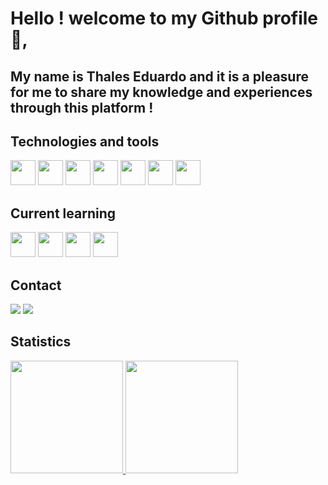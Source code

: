 # Hello ! welcome to my Github profile 👋,
## My name is Thales Eduardo and it is a pleasure for me to share my knowledge and experiences through this platform !


## Technologies and tools
<div>
<img loading="lazy" src="https://cdn.jsdelivr.net/gh/devicons/devicon/icons/git/git-original.svg" width="40" height="40"/>
<img src="https://cdn.jsdelivr.net/gh/devicons/devicon/icons/linux/linux-original.svg" width="40" height="40"/>
<img src="https://cdn.jsdelivr.net/gh/devicons/devicon/icons/python/python-original.svg" width="40" height="40"/>
<img src="https://cdn.jsdelivr.net/gh/devicons/devicon/icons/html5/html5-original.svg" width="40" height="40"/>
<img src="https://cdn.jsdelivr.net/gh/devicons/devicon/icons/css3/css3-original.svg" width="40" height="40"/>
<img src="https://cdn.jsdelivr.net/gh/devicons/devicon/icons/javascript/javascript-original.svg" width="40" height="40"/>
<img src="https://cdn.jsdelivr.net/gh/devicons/devicon@latest/icons/latex/latex-original.svg" width="40" height="40"/>          
<div>
  
## Current learning

<div>
<img src="https://cdn.jsdelivr.net/gh/devicons/devicon@latest/icons/nodejs/nodejs-original-wordmark.svg" width="40" height="40"/>          
<img src="https://cdn.jsdelivr.net/gh/devicons/devicon@latest/icons/java/java-original-wordmark.svg" width="40" height="40"/>
<img src="https://cdn.jsdelivr.net/gh/devicons/devicon@latest/icons/react/react-original-wordmark.svg" width="40" height="40"/>
<img src="https://cdn.jsdelivr.net/gh/devicons/devicon@latest/icons/angularjs/angularjs-original.svg" width="40" height="40"/>
<div>

## Contact

<div>
  <a href="https://www.linkedin.com/in/thales-quadros-320413244/" target="_blank"><img loading="lazy" src="https://img.shields.io/badge/-LinkedIn-%230077B5?style=for-the-badge&logo=linkedin&logoColor=white" target="_blank"></a>
  <a href = "mailto:thalesquadros2@gmail.com"><img loading="lazy" src="https://img.shields.io/badge/Gmail-D14836?style=for-the-badge&logo=gmail&logoColor=white" target="_blank"></a>
<div>

## Statistics
<div>
<a href="https://github.com/thaleseqb">
<img loading="lazy" height="180em" src="https://github-readme-stats.vercel.app/api/top-langs/?username=thaleseqb&layout=compact&langs_count=7&theme=dracula"/>
<img loading="lazy" height="180em" src="https://github-readme-stats.vercel.app/api?username=thaleseqb&show_icons=true&theme=dracula&include_all_commits=true&count_private=true"/>
</div>
<!--
**thaleseqb/thaleseqb** is a ✨ _special_ ✨ repository because its `README.md` (this file) appears on your GitHub profile.

Here are some ideas to get you started:

- 🔭 I’m currently working on ...
- 🌱 I’m currently learning ...
- 👯 I’m looking to collaborate on ...
- 🤔 I’m looking for help with ...
- 💬 Ask me about ...
- 📫 How to reach me: ...
- 😄 Pronouns: ...
- ⚡ Fun fact: ...
-->
